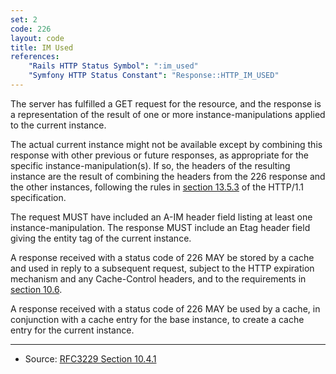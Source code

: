 ```yaml
---
set: 2
code: 226
layout: code
title: IM Used
references:
    "Rails HTTP Status Symbol": ":im_used"
    "Symfony HTTP Status Constant": "Response::HTTP_IM_USED"
---
```


The server has fulfilled a GET request for the resource, and the
response is a representation of the result of one or more
instance-manipulations applied to the current instance.

The actual current instance might not be available except by combining
this response with other previous or future responses, as appropriate
for the specific instance-manipulation(s). If so, the headers of the
resulting instance are the result of combining the headers from the 226
response and the other instances, following the rules in
[section 13.5.3][2] of the HTTP/1.1 specification.

The request MUST have included an A-IM header field listing at least one
instance-manipulation. The response MUST include an Etag header field
giving the entity tag of the current instance.

A response received with a status code of 226 MAY be stored by a cache
and used in reply to a subsequent request, subject to the HTTP
expiration mechanism and any Cache-Control headers, and to the
requirements in [section 10.6][3].

A response received with a status code of 226 MAY be used by a cache, in
conjunction with a cache entry for the base instance, to create a cache
entry for the current instance.

---

* Source: [RFC3229 Section 10.4.1][1]

[1]: <{{site.rfcUrl}}/rfc3229#section-10.4.1>
[2]: <{{site.rfcUrl}}/rfc2616#section-13.5.3>
[3]: <{{site.rfcUrl}}/rfc3229#section-10.6>
